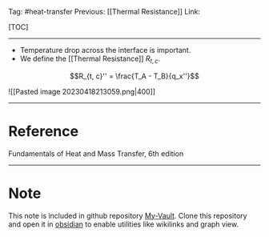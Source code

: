 Tag: #heat-transfer 
Previous: [[Thermal Resistance]]
Link: 

[TOC]

---

- Temperature drop across the interface is important.
-  We define the [[Thermal Resistance]] $R_{t, c}$.

$$R_{t, c}'' = \frac{T_A - T_B}{q_x''}$$

![[Pasted image 20230418213059.png|400]]

---

# Reference

Fundamentals of Heat and Mass Transfer, 6th edition

---

# Note

This note is included in github repository [My-Vault](https://github.com/LittleD3092/My-Vault.git). Clone this repository and open it in [obsidian](https://obsidian.md/) to enable utilities like wikilinks and graph view.